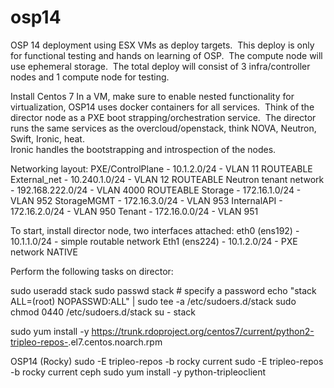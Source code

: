# osp14
OSP 14 deployment using ESX VMs as deploy targets.  This deploy is only for functional testing and hands on learning of OSP.  
The compute node will use ephemeral storage.  The total deploy will consist of 3 infra/controller nodes and 1 compute node for testing.

Install Centos 7 In a VM, make sure to enable nested functionality for virtualization, OSP14 uses docker containers for all services.  
Think of the director node as a PXE boot strapping/orchestration service.  
The director runs the same services as the overcloud/openstack, think NOVA, Neutron, Swift, Ironic, heat.  
Ironic handles the bootstrapping and introspection of the nodes.

Networking layout:
PXE/ControlPlane - 10.1.2.0/24 - VLAN 11 ROUTEABLE
External_net - 10.240.1.0/24 - VLAN 12 ROUTEABLE
Neutron tenant network - 192.168.222.0/24 - VLAN 4000 ROUTEABLE
Storage - 172.16.1.0/24 - VLAN 952
StorageMGMT - 172.16.3.0/24 - VLAN 953
InternalAPI - 172.16.2.0/24 - VLAN 950
Tenant - 172.16.0.0/24 - VLAN 951

To start, install director node, two interfaces attached: 
eth0 (ens192) - 10.1.1.0/24 - simple routable network
Eth1 (ens224) - 10.1.2.0/24 - PXE network NATIVE

Perform the following tasks on director:

sudo useradd stack
sudo passwd stack  # specify a password
echo "stack ALL=(root) NOPASSWD:ALL" | sudo tee -a /etc/sudoers.d/stack
sudo chmod 0440 /etc/sudoers.d/stack
su - stack

sudo yum install -y https://trunk.rdoproject.org/centos7/current/python2-tripleo-repos-<version>.el7.centos.noarch.rpm

OSP14 (Rocky)
sudo -E tripleo-repos -b rocky current
sudo -E tripleo-repos -b rocky current ceph
sudo yum install -y python-tripleoclient


